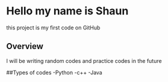 # Hello my name is Shaun 
this project is my first code on GitHub

## Overview
I will be writing random codes and practice codes in the future

##Types of codes
-Python
-c++
-Java

